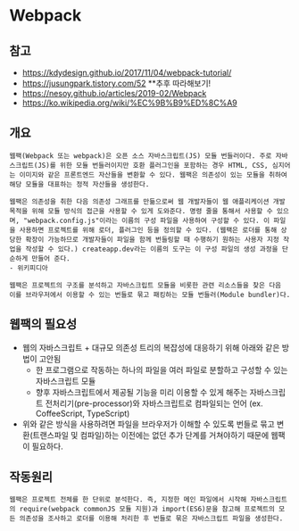 # Webpack

## 참고

- https://kdydesign.github.io/2017/11/04/webpack-tutorial/
- https://jusungpark.tistory.com/52 **추후 따라해보기!
- https://nesoy.github.io/articles/2019-02/Webpack
- https://ko.wikipedia.org/wiki/%EC%9B%B9%ED%8C%A9

## 개요

```
웹팩(Webpack 또는 webpack)은 오픈 소스 자바스크립트(JS) 모듈 번들러이다. 주로 자바스크립트(JS)를 위한 모듈 번들러이지만 호환 플러그인을 포함하는 경우 HTML, CSS, 심지어는 이미지와 같은 프론트엔드 자산들을 변환할 수 있다. 웹팩은 의존성이 있는 모듈을 취하여 해당 모듈을 대표하는 정적 자산들을 생성한다.

웹팩은 의존성을 취한 다음 의존성 그래프를 만듦으로써 웹 개발자들이 웹 애플리케이션 개발 목적을 위해 모듈 방식의 접근을 사용할 수 있게 도와준다. 명령 줄을 통해서 사용할 수 있으며, "webpack.config.js"이라는 이름의 구성 파일을 사용하여 구성할 수 있다. 이 파일을 사용하면 프로젝트를 위해 로더, 플러그인 등을 정의할 수 있다. (웹팩은 로더를 통해 상당한 확장이 가능하므로 개발자들이 파일을 함께 번들링할 때 수행하기 원하는 사용자 지정 작업을 작성할 수 있다.) createapp.dev라는 이름의 도구는 이 구성 파일의 생성 과정을 단순하게 만들어 준다.
- 위키피디아
```

`웹팩은 프로젝트의 구조를 분석하고 자바스크립트 모듈을 비롯한 관련 리소스들을 찾은 다음 이를 브라우저에서 이용할 수 있는 번들로 묶고 패킹하는 모듈 번들러(Module bundler)다.`

## 웹팩의 필요성 
- 웹의 자바스크립트 + 대규모 의존성 트리의 복잡성에 대응하기 위해 아래와 같은 방법이 고안됨
  - 한 프로그램으로 작동하는 하나의 파일을 여러 파일로 분할하고 구성할 수 있는 자바스크립트 모듈
  - 향후 자바스크립트에서 제공될 기능을 미리 이용할 수 있게 해주는 자바스크립트 전처리기(pre-processor)와 자바스크립트로 컴파일되는 언어 (ex. CoffeeScript, TypeScript)
- 위와 같은 방식을 사용하려면 파일을 브라우저가 이해할 수 있도록 번들로 묶고 변환(트랜스파일 및 컴파일)하는 이전에는 없던 추가 단계를 거쳐야하기 때문에 웹팩이 필요하다.


## 작동원리
```
웹팩은 프로젝트 전체를 한 단위로 분석한다. 즉, 지정한 메인 파일에서 시작해 자바스크립트의 require(webpack commonJS 모듈 지원)과 import(ES6)문을 참고해 프로젝트의 모든 의존성을 조사하고 로더를 이용해 처리한 후 번들로 묶은 자바스크립트 파일을 생성한다.
```